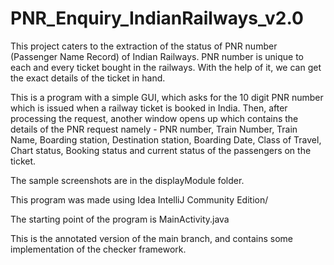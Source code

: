 # PNR_Enquiry_IndianRailways_v2.0
This project caters to the extraction of the status of PNR number (Passenger Name Record) of Indian Railways. PNR number is unique to each and every ticket bought in the railways. With the help of it, we can get the exact details of the ticket in hand.

This is a program with a simple GUI, which asks for the 10 digit PNR number which is issued when a railway ticket is booked in India. Then, after processing the request, another window opens up which contains the details of the PNR request namely - PNR number, Train Number, Train Name, Boarding station, Destination station, Boarding Date, Class of Travel, Chart status, Booking status and current status of the passengers on the ticket.

The sample screenshots are in the displayModule folder.

This program was made using Idea IntelliJ Community Edition/

The starting point of the program is MainActivity.java

This is the annotated version of the main branch, and contains some implementation of the checker framework.

